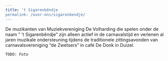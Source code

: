 ```yaml
---
title: 't Sigarenbêndje
permalink: /over-ons/sigarenbendje/
---
```

De muzikanten van Muziekvereniging De Volharding die spelen onder de naam ” ’t Sigarenbêndje” zijn alleen actief in de carnavalstijd en verlenen al jaren muzikale ondersteuning tijdens de traditionele zittingsavonden van carnavalsvereniging “de Zwetsers” in café De Donk in Duizel.

`TODO: Foto`